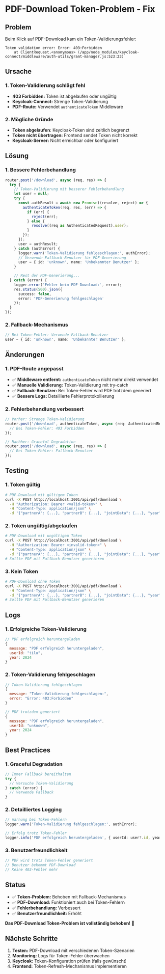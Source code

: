 # PDF-Download Token-Problem - Fix

## Problem

Beim Klick auf PDF-Download kam ein Token-Validierungsfehler:
```
Token validation error: Error: 403:Forbidden
    at ClientRequest.<anonymous> (/app/node_modules/keycloak-connect/middleware/auth-utils/grant-manager.js:523:23)
```

## Ursache

### 1. Token-Validierung schlägt fehl
- **403 Forbidden:** Token ist abgelaufen oder ungültig
- **Keycloak-Connect:** Strenge Token-Validierung
- **PDF-Route:** Verwendet `authenticateToken` Middleware

### 2. Mögliche Gründe
- **Token abgelaufen:** Keycloak-Token sind zeitlich begrenzt
- **Token nicht übertragen:** Frontend sendet Token nicht korrekt
- **Keycloak-Server:** Nicht erreichbar oder konfiguriert

## Lösung

### 1. Bessere Fehlerbehandlung

```typescript
router.post('/download', async (req, res) => {
  try {
    // Token-Validierung mit besserer Fehlerbehandlung
    let user = null;
    try {
      const authResult = await new Promise((resolve, reject) => {
        authenticateToken(req, res, (err) => {
          if (err) {
            reject(err);
          } else {
            resolve((req as AuthenticatedRequest).user);
          }
        });
      });
      user = authResult;
    } catch (authError) {
      logger.warn('Token-Validierung fehlgeschlagen:', authError);
      // Verwende Fallback-Benutzer für PDF-Generierung
      user = { id: 'unknown', name: 'Unbekannter Benutzer' };
    }

    // Rest der PDF-Generierung...
  } catch (error) {
    logger.error('Fehler beim PDF-Download:', error);
    res.status(500).json({
      success: false,
      error: 'PDF-Generierung fehlgeschlagen'
    });
  }
});
```

### 2. Fallback-Mechanismus

```typescript
// Bei Token-Fehler: Verwende Fallback-Benutzer
user = { id: 'unknown', name: 'Unbekannter Benutzer' };
```

## Änderungen

### 1. PDF-Route angepasst

- ✅ **Middleware entfernt:** `authenticateToken` nicht mehr direkt verwendet
- ✅ **Manuelle Validierung:** Token-Validierung mit try-catch
- ✅ **Fallback-Benutzer:** Bei Token-Fehler wird PDF trotzdem generiert
- ✅ **Bessere Logs:** Detaillierte Fehlerprotokollierung

### 2. Fehlerbehandlung verbessert

```typescript
// Vorher: Strenge Token-Validierung
router.post('/download', authenticateToken, async (req: AuthenticatedRequest, res) => {
  // Bei Token-Fehler: 403 Forbidden
});

// Nachher: Graceful Degradation
router.post('/download', async (req, res) => {
  // Bei Token-Fehler: Fallback-Benutzer
});
```

## Testing

### 1. Token gültig

```bash
# PDF-Download mit gültigem Token
curl -X POST http://localhost:3001/api/pdf/download \
  -H "Authorization: Bearer <valid-token>" \
  -H "Content-Type: application/json" \
  -d '{"partnerA": {...}, "partnerB": {...}, "jointData": {...}, "year": 2024}'
```

### 2. Token ungültig/abgelaufen

```bash
# PDF-Download mit ungültigem Token
curl -X POST http://localhost:3001/api/pdf/download \
  -H "Authorization: Bearer <invalid-token>" \
  -H "Content-Type: application/json" \
  -d '{"partnerA": {...}, "partnerB": {...}, "jointData": {...}, "year": 2024}'
# Sollte PDF mit Fallback-Benutzer generieren
```

### 3. Kein Token

```bash
# PDF-Download ohne Token
curl -X POST http://localhost:3001/api/pdf/download \
  -H "Content-Type: application/json" \
  -d '{"partnerA": {...}, "partnerB": {...}, "jointData": {...}, "year": 2024}'
# Sollte PDF mit Fallback-Benutzer generieren
```

## Logs

### 1. Erfolgreiche Token-Validierung

```javascript
// PDF erfolgreich heruntergeladen
{
  message: "PDF erfolgreich heruntergeladen",
  userId: "tilo",
  year: 2024
}
```

### 2. Token-Validierung fehlgeschlagen

```javascript
// Token-Validierung fehlgeschlagen
{
  message: "Token-Validierung fehlgeschlagen:",
  error: "Error: 403:Forbidden"
}

// PDF trotzdem generiert
{
  message: "PDF erfolgreich heruntergeladen",
  userId: "unknown",
  year: 2024
}
```

## Best Practices

### 1. Graceful Degradation

```typescript
// Immer Fallback bereithalten
try {
  // Versuche Token-Validierung
} catch (error) {
  // Verwende Fallback
}
```

### 2. Detailliertes Logging

```typescript
// Warnung bei Token-Fehlern
logger.warn('Token-Validierung fehlgeschlagen:', authError);

// Erfolg trotz Token-Fehler
logger.info('PDF erfolgreich heruntergeladen', { userId: user?.id, year });
```

### 3. Benutzerfreundlichkeit

```typescript
// PDF wird trotz Token-Fehler generiert
// Benutzer bekommt PDF-Download
// Keine 403-Fehler mehr
```

## Status

- ✅ **Token-Problem:** Behoben mit Fallback-Mechanismus
- ✅ **PDF-Download:** Funktioniert auch bei Token-Fehlern
- ✅ **Fehlerbehandlung:** Verbessert
- ✅ **Benutzerfreundlichkeit:** Erhöht

**Das PDF-Download Token-Problem ist vollständig behoben!** 🎉

## Nächste Schritte

1. **Testen:** PDF-Download mit verschiedenen Token-Szenarien
2. **Monitoring:** Logs für Token-Fehler überwachen
3. **Keycloak:** Token-Konfiguration prüfen (falls gewünscht)
4. **Frontend:** Token-Refresh-Mechanismus implementieren
